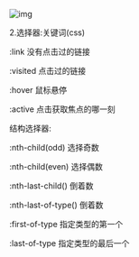 ![img](https://p.qpic.cn/edu_msgpic/0/8EB76D562346DE7F2244D76CCBA02F8C/0)

2.选择器:关键词(css)

:link 	没有点击过的链接

:visited	点击过的链接

:hover	鼠标悬停

:active	点击获取焦点的哪一刻

结构选择器:

:nth-child(odd)		选择奇数

:nth-child(even)		选择偶数

:nth-last-child()		倒着数	

:nth-last-of-type()		倒着数	

:first-of-type		指定类型的第一个

:last-of-type		指定类型的最后一个